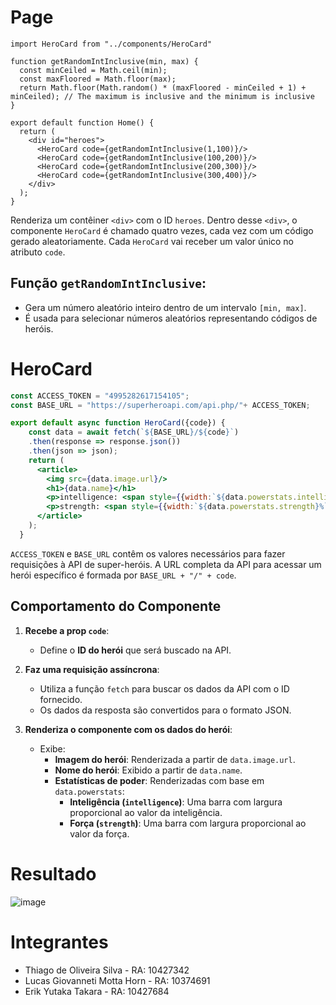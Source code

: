 # Page
``` tsx
import HeroCard from "../components/HeroCard"

function getRandomIntInclusive(min, max) {
  const minCeiled = Math.ceil(min);
  const maxFloored = Math.floor(max);
  return Math.floor(Math.random() * (maxFloored - minCeiled + 1) + minCeiled); // The maximum is inclusive and the minimum is inclusive
}

export default function Home() {
  return (
    <div id="heroes">
      <HeroCard code={getRandomIntInclusive(1,100)}/>
      <HeroCard code={getRandomIntInclusive(100,200)}/>
      <HeroCard code={getRandomIntInclusive(200,300)}/>
      <HeroCard code={getRandomIntInclusive(300,400)}/>
    </div>
  );
}
```

Renderiza um contêiner ```<div>``` com o ID ```heroes```. Dentro desse ```<div>```, o componente ```HeroCard``` é chamado quatro vezes, cada vez com um código gerado aleatoriamente.
Cada ```HeroCard``` vai receber um valor único no atributo ```code```.

## Função ```getRandomIntInclusive```:

 * Gera um número aleatório inteiro dentro de um intervalo ```[min, max]```.
 * É usada para selecionar números aleatórios representando códigos de heróis.


# HeroCard

``` jsx
const ACCESS_TOKEN = "4995282617154105";
const BASE_URL = "https://superheroapi.com/api.php/"+ ACCESS_TOKEN;

export default async function HeroCard({code}) {
    const data = await fetch(`${BASE_URL}/${code}`)
    .then(response => response.json())
    .then(json => json);
    return (
      <article>
        <img src={data.image.url}/>
        <h1>{data.name}</h1>
        <p>intelligence: <span style={{width:`${data.powerstats.intelligence}%`, backgroundColor:'#F9B32F'}}></span> </p>
        <p>strength: <span style={{width:`${data.powerstats.strength}%`, backgroundColor:'#FF7C6C'}}></span> </p>
      </article>
    );
  }
  ```

```ACCESS_TOKEN``` e ```BASE_URL``` contêm os valores necessários para fazer requisições à API de super-heróis.
A URL completa da API para acessar um herói específico é formada por ```BASE_URL + "/" + code```.

## Comportamento do Componente

1. **Recebe a prop `code`**:
   - Define o **ID do herói** que será buscado na API.

2. **Faz uma requisição assíncrona**:
   - Utiliza a função `fetch` para buscar os dados da API com o ID fornecido.
   - Os dados da resposta são convertidos para o formato JSON.

3. **Renderiza o componente com os dados do herói**:
   - Exibe:
     - **Imagem do herói**: Renderizada a partir de `data.image.url`.
     - **Nome do herói**: Exibido a partir de `data.name`.
     - **Estatísticas de poder**: Renderizadas com base em `data.powerstats`:
       - **Inteligência (`intelligence`)**: Uma barra com largura proporcional ao valor da inteligência.
       - **Força (`strength`)**: Uma barra com largura proporcional ao valor da força.

# Resultado

![image](https://github.com/user-attachments/assets/06d8f984-6e1e-476b-b15a-b8c60e3df9d5)

# Integrantes

* Thiago de Oliveira Silva - RA: 10427342
* Lucas Giovanneti Motta Horn - RA: 10374691
* Erik Yutaka Takara - RA: 10427684
